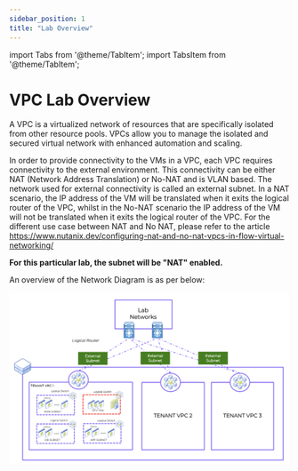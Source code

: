 ```yaml
---
sidebar_position: 1
title: "Lab Overview"
---
```



import Tabs from '@theme/TabItem';
import TabsItem from '@theme/TabItem';


# VPC Lab Overview


A VPC is a virtualized network of resources that are specifically isolated from other resource pools. VPCs allow you to manage the isolated and secured virtual network with enhanced automation and scaling. 

In order to provide connectivity to the VMs in a VPC, each VPC requires connectivity to the external environment. This connectivity can be either NAT (Network Address Translation) or No-NAT and is VLAN based. The network used for external connectivity is called an external subnet. In a NAT scenario, the IP address of the VM will be translated when it exits the logical router of the VPC, whilst in the No-NAT scenario the IP address of the VM will not be translated when it exits the logical router of the VPC. For the different use case between NAT and No NAT, please refer to the article https://www.nutanix.dev/configuring-nat-and-no-nat-vpcs-in-flow-virtual-networking/


**For this particular lab, the subnet will be "NAT" enabled.**

An overview of the Network Diagram is as per below:

![](img/Lab1/vpc_overview.png)


